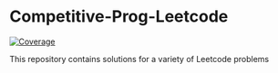 # Competitive-Prog-Leetcode

[![Coverage](.github/badges/jacoco.svg)](https://github.com/aksrajvanshi/CompetitiveProgamLeetcode/actions/workflows/continuous.yml)


This repository contains solutions for a variety of Leetcode problems
